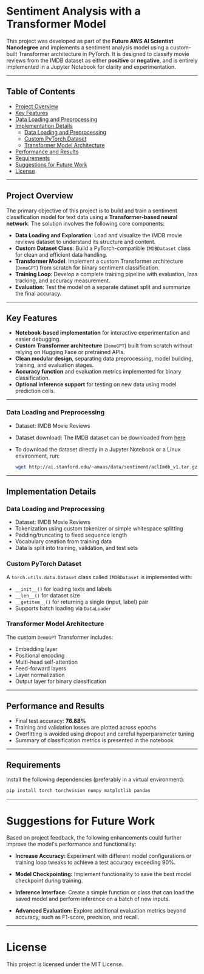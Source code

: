 # Sentiment Analysis with a Transformer Model

This project was developed as part of the **Future AWS AI Scientist Nanodegree** and implements a sentiment analysis model using a custom-built Transformer architecture in PyTorch. It is designed to classify movie reviews from the IMDB dataset as either **positive** or **negative**, and is entirely implemented in a Jupyter Notebook for clarity and experimentation.

---

## Table of Contents

- [Project Overview](#project-overview)
- [Key Features](#key-features)
- [Data Loading and Preprocessing](#data-loading-and-preprocessing)
- [Implementation Details](#implementation-details)
  - [Data Loading and Preprocessing](#data-loading-and-preprocessing-1)
  - [Custom PyTorch Dataset](#custom-pytorch-dataset)
  - [Transformer Model Architecture](#transformer-model-architecture)
- [Performance and Results](#performance-and-results)
- [Requirements](#requirements)
- [Suggestions for Future Work](#suggestions-for-future-work)
- [License](#license)

---

## Project Overview

The primary objective of this project is to build and train a sentiment classification model for text data using a **Transformer-based neural network**. The solution involves the following core components:

- **Data Loading and Exploration**: Load and visualize the IMDB movie reviews dataset to understand its structure and content.
- **Custom Dataset Class**: Build a PyTorch-compatible `IMDBDataset` class for clean and efficient data handling.
- **Transformer Model**: Implement a custom Transformer architecture (`DemoGPT`) from scratch for binary sentiment classification.
- **Training Loop**: Develop a complete training pipeline with evaluation, loss tracking, and accuracy measurement.
- **Evaluation**: Test the model on a separate dataset split and summarize the final accuracy.

---

## Key Features

- **Notebook-based implementation** for interactive experimentation and easier debugging.
- **Custom Transformer architecture** (`DemoGPT`) built from scratch without relying on Hugging Face or pretrained APIs.
- **Clean modular design**, separating data preprocessing, model building, training, and evaluation stages.
- **Accuracy function** and evaluation metrics implemented for binary classification.
- **Optional inference support** for testing on new data using model prediction cells.

---

### Data Loading and Preprocessing

- Dataset: IMDB Movie Reviews  
- Dataset download: The IMDB dataset can be downloaded from [here](http://ai.stanford.edu/~amaas/data/sentiment/aclImdb_v1.tar.gz)  
- To download the dataset directly in a Jupyter Notebook or a Linux environment, run:

  ```bash
  wget http://ai.stanford.edu/~amaas/data/sentiment/aclImdb_v1.tar.gz
  ```

---

## Implementation Details

### Data Loading and Preprocessing

- Dataset: IMDB Movie Reviews
- Tokenization using custom tokenizer or simple whitespace splitting
- Padding/truncating to fixed sequence length
- Vocabulary creation from training data
- Data is split into training, validation, and test sets

### Custom PyTorch Dataset

A `torch.utils.data.Dataset` class called `IMDBDataset` is implemented with:

- `__init__()` for loading texts and labels
- `__len__()` for dataset size
- `__getitem__()` for returning a single (input, label) pair
- Supports batch loading via `DataLoader`

### Transformer Model Architecture

The custom `DemoGPT` Transformer includes:

- Embedding layer
- Positional encoding
- Multi-head self-attention
- Feed-forward layers
- Layer normalization
- Output layer for binary classification

---

## Performance and Results

- Final test accuracy: **76.88%**
- Training and validation losses are plotted across epochs
- Overfitting is avoided using dropout and careful hyperparameter tuning
- Summary of classification metrics is presented in the notebook

---

## Requirements

Install the following dependencies (preferably in a virtual environment):

```bash
pip install torch torchvision numpy matplotlib pandas
```

---

# Suggestions for Future Work

Based on project feedback, the following enhancements could further improve the model's performance and functionality:

- **Increase Accuracy:** Experiment with different model configurations or training loop tweaks to achieve a test accuracy exceeding 90%.

- **Model Checkpointing:** Implement functionality to save the best model checkpoint during training.

- **Inference Interface:** Create a simple function or class that can load the saved model and perform inference on a batch of new inputs.

- **Advanced Evaluation:** Explore additional evaluation metrics beyond accuracy, such as F1-score, precision, and recall.

---

# License

This project is licensed under the MIT License.
